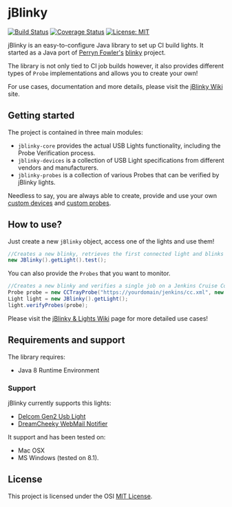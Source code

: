 # jBlinky
[![Build Status](https://travis-ci.org/rastadrian/jblinky.svg?branch=develop)](https://travis-ci.org/rastadrian/jblinky) [![Coverage Status](https://coveralls.io/repos/github/rastadrian/jblinky/badge.svg?branch=develop)](https://coveralls.io/github/rastadrian/jblinky?branch=develop) [![License: MIT](https://img.shields.io/badge/License-MIT-yellow.svg)](https://opensource.org/licenses/MIT) 

jBlinky is an easy-to-configure Java library to set up CI build lights. It started as a Java port of [Perryn Fowler's](https://github.com/perryn) [blinky](https://github.com/perryn/blinky) project.

The library is not only tied to CI job builds however, it also provides different types of `Probe` implementations and allows you to create your own!

For use cases, documentation and more details, please visit the [jBlinky Wiki](https://github.com/rastadrian/jblinky/wiki) site.

## Getting started

The project is contained in three main modules: 
* `jblinky-core` provides the actual USB Lights functionality, including the Probe Verification process.
* `jblinky-devices` is a collection of USB Light specifications from different vendors and manufacturers.
* `jblinky-probes` is a collection of various Probes that can be verified by jBlinky lights.

Needless to say, you are always able to create, provide and use your own [custom devices](https://github.com/rastadrian/jblinky/wiki/USB-Devices#create-your-own-usb-light-specification) and [custom probes](https://github.com/rastadrian/jblinky/wiki/Probes#custom-probes).

## How to use?

Just create a new `jBlinky` object, access one of the lights and use them! 

```java
//Creates a new blinky, retrieves the first connected light and blinks between red and green.
new JBlinky().getLight().test();
```

You can also provide the `Probes` that you want to monitor.

```java
//Creates a new blinky and verifies a single job on a Jenkins Cruise Control Tray.
Probe probe = new CCTrayProbe("https://yourdomain/jenkins/cc.xml", new String[] {"job-name"});
Light light = new JBlinky().getLight();
light.verifyProbes(probe);
```

Please visit the [jBlinky & Lights Wiki](https://github.com/rastadrian/jblinky/wiki/jBlinky-&-Lights) page for more detailed use cases!

## Requirements and support

The library requires:

* Java 8 Runtime Environment

### Support

jBlinky currently supports this lights:

* [Delcom Gen2 Usb Light](https://www.delcomproducts.com/productdetails.asp?productnum=904008)
* [DreamCheeky WebMail Notifier](http://dreamcheeky.com/webmail-notifier)

It support and has been tested on:

* Mac OSX
* MS Windows (tested on 8.1).

## License
This project is licensed under the OSI [MIT License](https://opensource.org/licenses/MIT).
